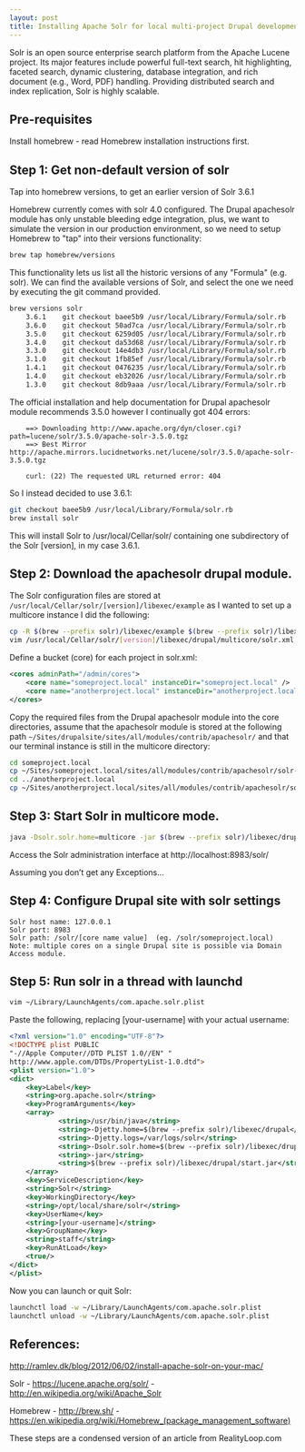 ```yaml
---
layout: post
title: Installing Apache Solr for local multi-project Drupal development on a Mac
---
```


Solr is an open source enterprise search platform from the Apache Lucene project. Its major features include powerful full-text search, hit
highlighting, faceted search, dynamic clustering, database integration, and
rich document (e.g., Word, PDF) handling. Providing distributed search and
index replication, Solr is highly scalable.

<!--more-->

## Pre-requisites

Install homebrew - read Homebrew installation instructions first.


## Step 1: Get non-default version of solr

Tap into homebrew versions, to get an earlier version of Solr 3.6.1

Homebrew currently comes with solr 4.0 configured. The Drupal apachesolr module
has only unstable bleeding edge integration, plus, we want to simulate the
version in our production environment, so we need to setup Homebrew to "tap"
into their versions functionality:

```bash
brew tap homebrew/versions
```

This functionality lets us list all the historic versions of any "Formula"
(e.g. solr). We can find the available versions of Solr, and select the one
we need by executing the git command provided.

```bash
brew versions solr
    3.6.1    git checkout baee5b9 /usr/local/Library/Formula/solr.rb
    3.6.0    git checkout 50ad7ca /usr/local/Library/Formula/solr.rb
    3.5.0    git checkout 6259d05 /usr/local/Library/Formula/solr.rb
    3.4.0    git checkout da53d68 /usr/local/Library/Formula/solr.rb
    3.3.0    git checkout 14e4db3 /usr/local/Library/Formula/solr.rb
    3.1.0    git checkout 1fb85ef /usr/local/Library/Formula/solr.rb
    1.4.1    git checkout 0476235 /usr/local/Library/Formula/solr.rb
    1.4.0    git checkout eb32026 /usr/local/Library/Formula/solr.rb
    1.3.0    git checkout 8db9aaa /usr/local/Library/Formula/solr.rb
```

The official installation and help documentation for Drupal apachesolr module
recommends 3.5.0  however I continually got 404 errors:

```
    ==> Downloading http://www.apache.org/dyn/closer.cgi?path=lucene/solr/3.5.0/apache-solr-3.5.0.tgz
    ==> Best Mirror http://apache.mirrors.lucidnetworks.net/lucene/solr/3.5.0/apache-solr-3.5.0.tgz

    curl: (22) The requested URL returned error: 404
```

So I instead decided to use 3.6.1:

```bash
git checkout baee5b9 /usr/local/Library/Formula/solr.rb
brew install solr
```

This will install Solr to /usr/local/Cellar/solr/ containing one subdirectory of the Solr [version], in my case 3.6.1.


## Step 2: Download the apachesolr drupal module.

The Solr configuration files are stored at
`/usr/local/Cellar/solr/[version]/libexec/example` as I wanted to set up a
multicore instance I did the following:

```bash
cp -R $(brew --prefix solr)/libexec/example $(brew --prefix solr)/libexec/drupal
vim /usr/local/Cellar/solr/[version]/libexec/drupal/multicore/solr.xml
```

Define a bucket (core) for each project in solr.xml:

```xml
<cores adminPath="/admin/cores">
    <core name="someproject.local" instanceDir="someproject.local" />
    <core name="anotherproject.local" instanceDir="anotherproject.local" />
</cores>
```

Copy the required files from the Drupal apachesolr module into the core
directories, assume that the apachesolr module is stored at the following path
`~/Sites/drupalsite/sites/all/modules/contrib/apachesolr/` and that our terminal
instance is still in the multicore directory:

```bash
cd someproject.local
cp ~/Sites/someproject.local/sites/all/modules/contrib/apachesolr/solr-conf/solr-3.x/*.xml ./
cd ../anotherproject.local
cp ~/Sites/anotherproject.local/sites/all/modules/contrib/apachesolr/solr-conf/solr-3.x/*.xml ./
```

## Step 3: Start Solr in multicore mode.

```bash
java -Dsolr.solr.home=multicore -jar $(brew --prefix solr)/libexec/drupal/start.jar
```

Access the Solr administration interface at http://localhost:8983/solr/

Assuming you don’t get any Exceptions…


## Step 4: Configure Drupal site with solr settings

```
Solr host name: 127.0.0.1
Solr port: 8983
Solr path: /solr/[core name value]  (eg. /solr/someproject.local)
Note: multiple cores on a single Drupal site is possible via Domain Access module.
```

## Step 5: Run solr in a thread with launchd

```bash
vim ~/Library/LaunchAgents/com.apache.solr.plist
```

Paste the following, replacing [your-username] with your actual username:

```xml
<?xml version="1.0" encoding="UTF-8"?>
<!DOCTYPE plist PUBLIC
"-//Apple Computer//DTD PLIST 1.0//EN" "
http://www.apple.com/DTDs/PropertyList-1.0.dtd">
<plist version="1.0">
<dict>
    <key>Label</key>
    <string>org.apache.solr</string>
    <key>ProgramArguments</key>
    <array>
            <string>/usr/bin/java</string>
            <string>-Djetty.home=$(brew --prefix solr)/libexec/drupal</string>
            <string>-Djetty.logs=/var/logs/solr</string>
            <string>-Dsolr.solr.home=$(brew --prefix solr)/libexec/drupal/multicore</string>
            <string>-jar</string>
            <string>$(brew --prefix solr)/libexec/drupal/start.jar</string>
    </array>
    <key>ServiceDescription</key>
    <string>Solr</string>
    <key>WorkingDirectory</key>
    <string>/opt/local/share/solr</string>
    <key>UserName</key>
    <string>[your-username]</string>
    <key>GroupName</key>
    <string>staff</string>
    <key>RunAtLoad</key>
    <true/>
</dict>
</plist>
```

Now you can launch or quit Solr:

```bash
launchctl load -w ~/Library/LaunchAgents/com.apache.solr.plist
launchctl unload -w ~/Library/LaunchAgents/com.apache.solr.plist
```

## References:

http://ramlev.dk/blog/2012/06/02/install-apache-solr-on-your-mac/

Solr - https://lucene.apache.org/solr/ - http://en.wikipedia.org/wiki/Apache_Solr

Homebrew - http://brew.sh/ - https://en.wikipedia.org/wiki/Homebrew_(package_management_software)

These steps are a condensed version of an article from RealityLoop.com
